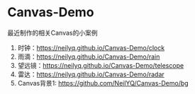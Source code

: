 # Canvas-Demo

最近制作的相关Canvas的小案例<br>
1. 时钟：https://neilyq.github.io/Canvas-Demo/clock
2. 雨滴：https://neilyq.github.io/Canvas-Demo/rain
3. 望远镜：https://neilyq.github.io/Canvas-Demo/telescope
4. 雷达：https://neilyq.github.io/Canvas-Demo/radar
5. Canvas背景1: https://github.com/NeilYQ/Canvas-Demo/bg
